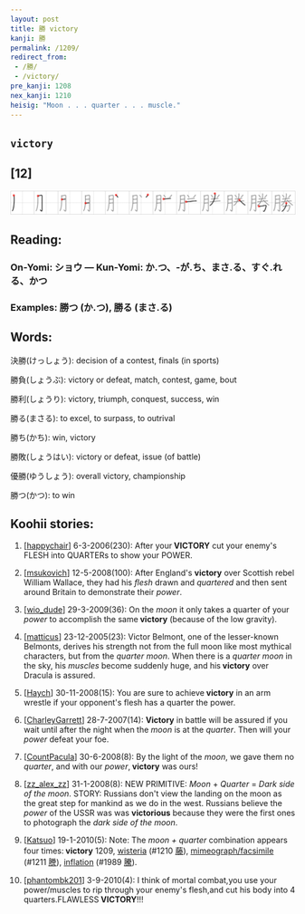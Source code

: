 ```yaml
---
layout: post
title: 勝 victory
kanji: 勝
permalink: /1209/
redirect_from:
 - /勝/
 - /victory/
pre_kanji: 1208
nex_kanji: 1210
heisig: "Moon . . . quarter . . . muscle."
---
```


## `victory`

## [12]

<div class="stroke"><img src="../images/E58B9D.png" /></div>

## Reading:

### On-Yomi: ショウ &mdash; Kun-Yomi: か.つ、-が.ち、まさ.る、すぐ.れる、かつ

### Examples: 勝つ (か.つ), 勝る (まさ.る)

## Words:

決勝(けっしょう): decision of a contest, finals (in sports)

勝負(しょうぶ): victory or defeat, match, contest, game, bout

勝利(しょうり): victory, triumph, conquest, success, win

勝る(まさる): to excel, to surpass, to outrival

勝ち(かち): win, victory

勝敗(しょうはい): victory or defeat, issue (of battle)

優勝(ゆうしょう): overall victory, championship

勝つ(かつ): to win

## Koohii stories:

1) [<a href="http://kanji.koohii.com/profile/happychair">happychair</a>] 6-3-2006(230): After your<strong> VICTORY</strong> cut your enemy&#039;s FLESH into QUARTERs to show your POWER. 

2) [<a href="http://kanji.koohii.com/profile/msukovich">msukovich</a>] 12-5-2008(100): After England&#039;s <strong>victory</strong> over Scottish rebel William Wallace, they had his <em>flesh</em> drawn and <em>quartered</em> and then sent around Britain to demonstrate their <em>power</em>. 

3) [<a href="http://kanji.koohii.com/profile/wio_dude">wio_dude</a>] 29-3-2009(36): On the <em>moon</em> it only takes a quarter of your <em>power</em> to accomplish the same<strong> victory</strong> (because of the low gravity). 

4) [<a href="http://kanji.koohii.com/profile/matticus">matticus</a>] 23-12-2005(23): Victor Belmont, one of the lesser-known Belmonts, derives his strength not from the full moon like most mythical characters, but from the <em>quarter</em> <em>moon</em>. When there is a <em>quarter</em> <em>moon</em> in the sky, his <em>muscles</em> become suddenly huge, and his<strong> victory</strong> over Dracula is assured. 

5) [<a href="http://kanji.koohii.com/profile/Haych">Haych</a>] 30-11-2008(15): You are sure to achieve<strong> victory</strong> in an arm wrestle if your opponent&#039;s flesh has a quarter the power. 

6) [<a href="http://kanji.koohii.com/profile/CharleyGarrett">CharleyGarrett</a>] 28-7-2007(14): <strong>Victory</strong> in battle will be assured if you wait until after the night when the <em>moon</em> is at the <em>quarter</em>. Then will your <em>power</em> defeat your foe. 

7) [<a href="http://kanji.koohii.com/profile/CountPacula">CountPacula</a>] 30-6-2008(8): By the light of the <em>moon</em>, we gave them no <em>quarter</em>, and with our <em>power</em>,<strong> victory</strong> was ours! 

8) [<a href="http://kanji.koohii.com/profile/zz_alex_zz">zz_alex_zz</a>] 31-1-2008(8): NEW PRIMITIVE: <em>Moon</em> + <em>Quarter</em> = <em>Dark side of the moon</em>. STORY: Russians don&#039;t view the landing on the moon as the great step for mankind as we do in the west. Russians believe the <em>power</em> of the USSR was was <strong>victorious</strong> because they were the first ones to photograph the <em>dark side of the moon</em>. 

9) [<a href="http://kanji.koohii.com/profile/Katsuo">Katsuo</a>] 19-1-2010(5): Note: The <em>moon + quarter</em> combination appears four times:<strong> victory</strong> 1209, <a href="../1210">wisteria</a> <span class="index">(#1210 <a href="http://jisho.org/kanji/details/藤">藤</a>)</span>, <a href="../1211">mimeograph/facsimile</a> <span class="index">(#1211 <a href="http://jisho.org/kanji/details/謄">謄</a>)</span>, <a href="../1989">inflation</a> <span class="index">(#1989 <a href="http://jisho.org/kanji/details/騰">騰</a>)</span>. 

10) [<a href="http://kanji.koohii.com/profile/phantombk201">phantombk201</a>] 3-9-2010(4): I think of mortal combat,you use your power/muscles to rip through your enemy&#039;s flesh,and cut his body into 4 quarters.FLAWLESS<strong> VICTORY</strong>!!! 

